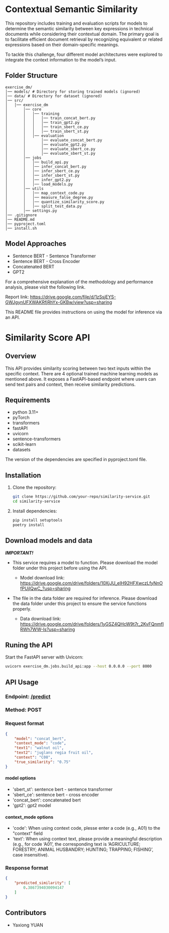 # Contextual Semantic Similarity
This repository includes training and evaluation scripts for models to determine the semantic similarity between key expressions in technical documents while considering their contextual domain. The primary goal is to facilitate efficient document retrieval by recognizing equivalent or related expressions based on their domain-specific meanings.

To tackle this challenge, four different model architectures were explored to integrate the context information to the model’s input.

## Folder Structure
```
exercise_dm/
│── models/ # Directory for storing trained models (ignored)
│── data/ # Directory for dataset (ignored)
│── src/
│   │── exercise_dm
│       │── core
│       │   │── training
│       │   │   │── train_concat_bert.py
│       │   │   │── train_gpt2.py
│       │   │   │── train_sbert_ce.py
│       │   │   │── train_sbert_st.py
│       │   │── evaluation
│       │       │── evaluate_concat_bert.py
│       │       │── evaluate_gpt2.py
│       │       │── evaluate_sbert_ce.py
│       │       │── evaluate_sbert_st.py
│       │── jobs
│       │   │── build_api.py
│       │   │── infer_concat_bert.py
│       │   │── infer_sbert_ce.py
│       │   │── infer_sbert_st.py
│       │   │── infer_gpt2.py
│       │   │── load_models.py
│       │── utils
│       │   │── map_context_code.py
│       │   │── measure_false_degree.py
│       │   │── quantize_similarity_score.py
│       │   │── split_test_data.py
│       │── settings.py
│── .gitignore
│── README.md
│── pyproject.toml
│── install.sh
```

## Model Approaches
- Sentence BERT - Sentence Transformer
- Sentence BERT - Cross Encoder
- Concatenated BERT
- GPT2

For a comprehensive explanation of the methodology and performance analysis, please visit the following link.

Report link: https://drive.google.com/file/d/1zSsjEYS-GWJgynUFXWAKRfjRhYx-GKBw/view?usp=sharing

This README file provides instructions on using the model for inference via an API.

# Similarity Score API

## Overview
This API provides similarity scoring between two text inputs within the specific context. There are 4 optional trained machine learning models as mentioned above. It exposes a FastAPI-based endpoint where users can send text pairs and context, then receive similarity predictions.

## Requirements
- python 3.11+
- pyTorch
- transformers
- fastAPI
- uvicorn
- sentence-transformers
- scikit-learn
- datasets

The version of the dependencies are specified in pyproject.toml file.

## Installation
1. Clone the repository:
    ```bash
    git clone https://github.com/your-repo/similarity-service.git
    cd similarity-service
    ```
2. Install dependencies:
    ```bash
    pip install setuptools
    poetry install
    ```

## Download models and data

***IMPORTANT!*** 

- This service requires a model to function. Please download the model folder under this project before using the API.
    - Model download link: https://drive.google.com/drive/folders/10XjJU_eIH92HFXwczLfyNnOfPUjIQwC_?usp=sharing

- The file in the data folder are required for inference. Please download the data folder under this project to ensure the service functions properly.
    - Data download link: https://drive.google.com/drive/folders/1yGSZ4QHcW9t7r_2KvFQnmfIRWh7WW-Is?usp=sharing

## Runing the API
Start the FastAPI server with Uvicorn:
```bash
uvicorn exercise_dm.jobs.build_api:app --host 0.0.0.0 --port 8000
```

## API Usage
### Endpoint: [/predict](http://localhost:8000/predict)
### Method: POST
### Request format
```json
{
    "model": "concat_bert",
    "context_mode": "code",
    "text1": "walnut oil",
    "text2": "juglans regia fruit oil",
    "context": "C08",
    "true_similarity": "0.75"
}
```

#### model options
- 'sbert_st': sentence bert - sentence transformer
- 'sbert_ce': sentence bert - cross encoder
- 'concat_bert': concatenated bert
- 'gpt2': gpt2 model

#### context_mode options
- 'code': When using context code, plesse enter a code (e.g., A01) to the "context" field
- 'text': When using context text, please provide a meaningful description (e.g., for code ‘A01’, the corresponding text is ‘AGRICULTURE; FORESTRY; ANIMAL HUSBANDRY; HUNTING; TRAPPING; FISHING’, case insensitive).

### Response format
```json
{
    "predicted_similarity": [
        0.3867394030094147
    ]
}
```

## Contributors
- Yaxiong YUAN
